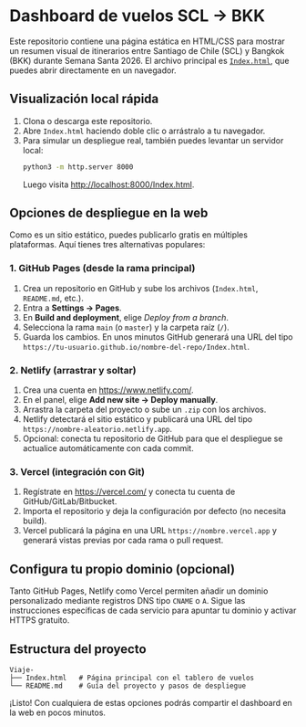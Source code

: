 # Dashboard de vuelos SCL → BKK

Este repositorio contiene una página estática en HTML/CSS para mostrar un resumen visual de itinerarios entre Santiago de Chile (SCL) y Bangkok (BKK) durante Semana Santa 2026. El archivo principal es [`Index.html`](Index.html), que puedes abrir directamente en un navegador.

## Visualización local rápida

1. Clona o descarga este repositorio.
2. Abre `Index.html` haciendo doble clic o arrástralo a tu navegador.
3. Para simular un despliegue real, también puedes levantar un servidor local:
   ```bash
   python3 -m http.server 8000
   ```
   Luego visita <http://localhost:8000/Index.html>.

## Opciones de despliegue en la web

Como es un sitio estático, puedes publicarlo gratis en múltiples plataformas. Aquí tienes tres alternativas populares:

### 1. GitHub Pages (desde la rama principal)
1. Crea un repositorio en GitHub y sube los archivos (`Index.html`, `README.md`, etc.).
2. Entra a **Settings → Pages**.
3. En **Build and deployment**, elige *Deploy from a branch*.
4. Selecciona la rama `main` (o `master`) y la carpeta raíz (`/`).
5. Guarda los cambios. En unos minutos GitHub generará una URL del tipo `https://tu-usuario.github.io/nombre-del-repo/Index.html`.

### 2. Netlify (arrastrar y soltar)
1. Crea una cuenta en <https://www.netlify.com/>.
2. En el panel, elige **Add new site → Deploy manually**.
3. Arrastra la carpeta del proyecto o sube un `.zip` con los archivos.
4. Netlify detectará el sitio estático y publicará una URL del tipo `https://nombre-aleatorio.netlify.app`.
5. Opcional: conecta tu repositorio de GitHub para que el despliegue se actualice automáticamente con cada commit.

### 3. Vercel (integración con Git)
1. Regístrate en <https://vercel.com/> y conecta tu cuenta de GitHub/GitLab/Bitbucket.
2. Importa el repositorio y deja la configuración por defecto (no necesita build).
3. Vercel publicará la página en una URL `https://nombre.vercel.app` y generará vistas previas por cada rama o pull request.

## Configura tu propio dominio (opcional)
Tanto GitHub Pages, Netlify como Vercel permiten añadir un dominio personalizado mediante registros DNS tipo `CNAME` o `A`. Sigue las instrucciones específicas de cada servicio para apuntar tu dominio y activar HTTPS gratuito.

## Estructura del proyecto
```
Viaje-
├── Index.html   # Página principal con el tablero de vuelos
└── README.md    # Guía del proyecto y pasos de despliegue
```

¡Listo! Con cualquiera de estas opciones podrás compartir el dashboard en la web en pocos minutos.
